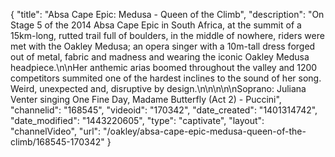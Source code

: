 {
    "title": "Absa Cape Epic: Medusa - Queen of the Climb",
    "description": "On Stage 5 of the 2014 Absa Cape Epic in South Africa, at the summit of a 15km-long, rutted trail full of boulders, in the middle of nowhere, riders were met with the Oakley Medusa; an opera singer with a 10m-tall dress forged out of metal, fabric and madness and wearing the iconic Oakley Medusa headpiece.\n\nHer anthemic arias boomed throughout the valley and 1200 competitors summited one of the hardest inclines to the sound of her song. Weird, unexpected and, disruptive by design.\n\n\n\n\nSoprano: Juliana Venter singing One Fine Day, Madame Butterfly (Act 2) - Puccini",
    "channelid": "168545",
    "videoid": "170342",
    "date_created": "1401314742",
    "date_modified": "1443220605",
    "type": "captivate",
    "layout": "channelVideo",
    "url": "\/oakley\/absa-cape-epic-medusa-queen-of-the-climb\/168545-170342"
}